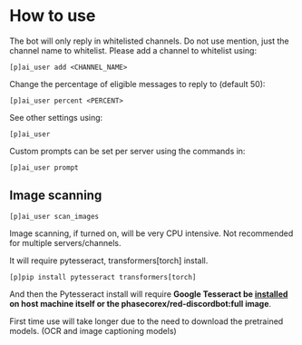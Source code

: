 # How to use

The bot will only reply in whitelisted channels. Do not use mention, just the channel name to whitelist.
Please add a channel to whitelist using:

```
[p]ai_user add <CHANNEL_NAME>
```

Change the percentage of eligible messages to reply to (default 50):

```
[p]ai_user percent <PERCENT>
```

See other settings using:

```
[p]ai_user
```

Custom prompts can be set per server using the commands in:
```
[p]ai_user prompt
```

## Image scanning

```
[p]ai_user scan_images
```

Image scanning, if turned on, will be very CPU intensive. Not recommended for multiple servers/channels.

It will require pytesseract, transformers[torch] install.

```
[p]pip install pytesseract transformers[torch]
```

And then the Pytesseract install will require **Google Tesseract be [installed](https://tesseract-ocr.github.io/tessdoc/Installation.html) on host machine itself or the phasecorex/red-discordbot:full image**.

First time use will take longer due to the need to download the pretrained models. (OCR and image captioning models)
